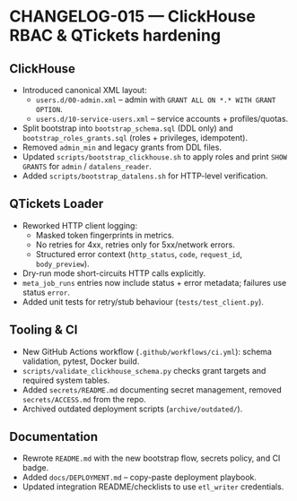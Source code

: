 # CHANGELOG-015 — ClickHouse RBAC & QTickets hardening

## ClickHouse

- Introduced canonical XML layout:
  - `users.d/00-admin.xml` – admin with `GRANT ALL ON *.* WITH GRANT OPTION`.
  - `users.d/10-service-users.xml` – service accounts + profiles/quotas.
- Split bootstrap into `bootstrap_schema.sql` (DDL only) and
  `bootstrap_roles_grants.sql` (roles + privileges, idempotent).
- Removed `admin_min` and legacy grants from DDL files.
- Updated `scripts/bootstrap_clickhouse.sh` to apply roles and print
  `SHOW GRANTS` for `admin` / `datalens_reader`.
- Added `scripts/bootstrap_datalens.sh` for HTTP-level verification.

## QTickets Loader

- Reworked HTTP client logging:
  - Masked token fingerprints in metrics.
  - No retries for 4xx, retries only for 5xx/network errors.
  - Structured error context (`http_status`, `code`, `request_id`,
    `body_preview`).
- Dry-run mode short-circuits HTTP calls explicitly.
- `meta_job_runs` entries now include status + error metadata; failures use
  status `error`.
- Added unit tests for retry/stub behaviour (`tests/test_client.py`).

## Tooling & CI

- New GitHub Actions workflow (`.github/workflows/ci.yml`): schema validation,
  pytest, Docker build.
- `scripts/validate_clickhouse_schema.py` checks grant targets and required
  system tables.
- Added `secrets/README.md` documenting secret management, removed
  `secrets/ACCESS.md` from the repo.
- Archived outdated deployment scripts (`archive/outdated/`).

## Documentation

- Rewrote `README.md` with the new bootstrap flow, secrets policy, and CI badge.
- Added `docs/DEPLOYMENT.md` – copy-paste deployment playbook.
- Updated integration README/checklists to use `etl_writer` credentials.
